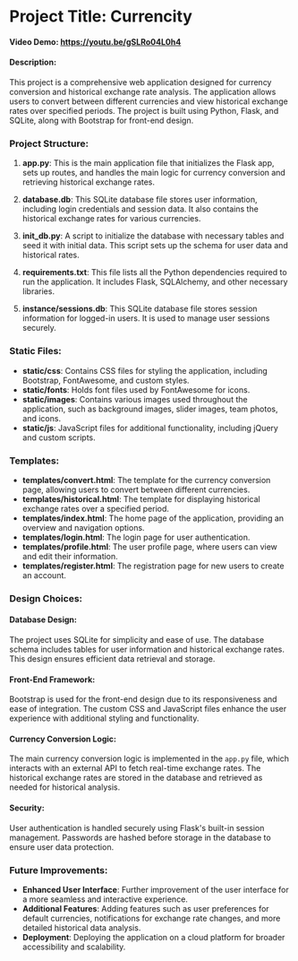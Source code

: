 
# Project Title: Currencity
#### Video Demo: https://youtu.be/gSLRo04L0h4
#### Description:

This project is a comprehensive web application designed for currency conversion and historical exchange rate analysis. The application allows users to convert between different currencies and view historical exchange rates over specified periods. The project is built using Python, Flask, and SQLite, along with Bootstrap for front-end design.

### Project Structure:

1. **app.py**: This is the main application file that initializes the Flask app, sets up routes, and handles the main logic for currency conversion and retrieving historical exchange rates.

2. **database.db**: This SQLite database file stores user information, including login credentials and session data. It also contains the historical exchange rates for various currencies.

3. **init_db.py**: A script to initialize the database with necessary tables and seed it with initial data. This script sets up the schema for user data and historical rates.

4. **requirements.txt**: This file lists all the Python dependencies required to run the application. It includes Flask, SQLAlchemy, and other necessary libraries.

5. **instance/sessions.db**: This SQLite database file stores session information for logged-in users. It is used to manage user sessions securely.

### Static Files:

- **static/css**: Contains CSS files for styling the application, including Bootstrap, FontAwesome, and custom styles.
- **static/fonts**: Holds font files used by FontAwesome for icons.
- **static/images**: Contains various images used throughout the application, such as background images, slider images, team photos, and icons.
- **static/js**: JavaScript files for additional functionality, including jQuery and custom scripts.

### Templates:

- **templates/convert.html**: The template for the currency conversion page, allowing users to convert between different currencies.
- **templates/historical.html**: The template for displaying historical exchange rates over a specified period.
- **templates/index.html**: The home page of the application, providing an overview and navigation options.
- **templates/login.html**: The login page for user authentication.
- **templates/profile.html**: The user profile page, where users can view and edit their information.
- **templates/register.html**: The registration page for new users to create an account.

### Design Choices:

#### Database Design:
The project uses SQLite for simplicity and ease of use. The database schema includes tables for user information and historical exchange rates. This design ensures efficient data retrieval and storage.

#### Front-End Framework:
Bootstrap is used for the front-end design due to its responsiveness and ease of integration. The custom CSS and JavaScript files enhance the user experience with additional styling and functionality.

#### Currency Conversion Logic:
The main currency conversion logic is implemented in the `app.py` file, which interacts with an external API to fetch real-time exchange rates. The historical exchange rates are stored in the database and retrieved as needed for historical analysis.

#### Security:
User authentication is handled securely using Flask's built-in session management. Passwords are hashed before storage in the database to ensure user data protection.

### Future Improvements:

- **Enhanced User Interface**: Further improvement of the user interface for a more seamless and interactive experience.
- **Additional Features**: Adding features such as user preferences for default currencies, notifications for exchange rate changes, and more detailed historical data analysis.
- **Deployment**: Deploying the application on a cloud platform for broader accessibility and scalability.

